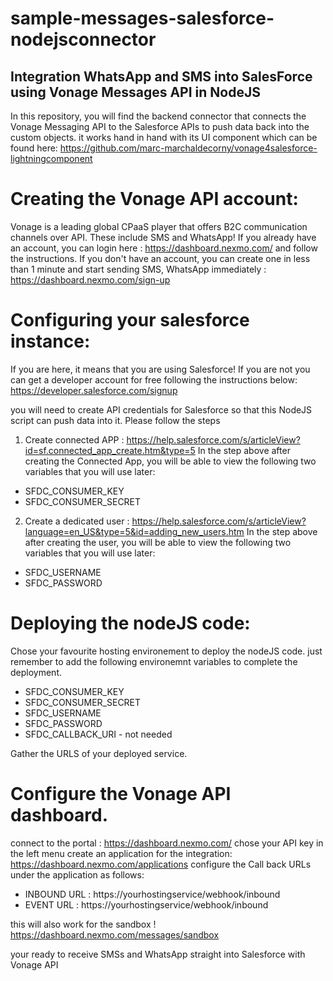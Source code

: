 # sample-messages-salesforce-nodejsconnector


## Integration WhatsApp and SMS into SalesForce using Vonage Messages API in NodeJS

In this repository, you will find the backend connector that connects the Vonage Messaging API to the Salesforce APIs to push data back into the custom objects. it works hand in hand with its UI component which can be found here:
https://github.com/marc-marchaldecorny/vonage4salesforce-lightningcomponent

# Creating the Vonage API account:
Vonage is a leading global CPaaS player that offers B2C communication channels over API. These include SMS and WhatsApp!
If you already have an account, you can login here : https://dashboard.nexmo.com/ and follow the instructions.
If you don't have an account, you can create one in less than 1 minute and start sending SMS, WhatsApp immediately :
https://dashboard.nexmo.com/sign-up

# Configuring your salesforce instance:
If you are here, it means that you are using Salesforce! If you are not you can get a developer account for free following the instructions below:
https://developer.salesforce.com/signup


you will need to create API credentials for Salesforce so that this NodeJS script can push data into it.
Please follow the steps
1. Create connected APP : https://help.salesforce.com/s/articleView?id=sf.connected_app_create.htm&type=5
In the step above after creating the Connected App, you will be able to view the following two variables that you will use later:
- SFDC_CONSUMER_KEY
- SFDC_CONSUMER_SECRET
2. Create a dedicated user : https://help.salesforce.com/s/articleView?language=en_US&type=5&id=adding_new_users.htm
In the step above after creating the user, you will be able to view the following two variables that you will use later:
- SFDC_USERNAME
- SFDC_PASSWORD

# Deploying the nodeJS code:
Chose your favourite hosting environement to deploy the nodeJS code. just remember to add the following environemnt variables to complete the deployment.

- SFDC_CONSUMER_KEY
- SFDC_CONSUMER_SECRET
- SFDC_USERNAME
- SFDC_PASSWORD
- SFDC_CALLBACK_URI - not needed 

Gather the URLS of your deployed service.

# Configure the Vonage API dashboard.
connect to the portal : https://dashboard.nexmo.com/
chose your API key in the left menu
create an application for the integration: https://dashboard.nexmo.com/applications
configure the Call back URLs under the application as follows:
- INBOUND URL : https://yourhostingservice/webhook/inbound
- EVENT URL : https://yourhostingservice/webhook/inbound

this will also work for the sandbox !
https://dashboard.nexmo.com/messages/sandbox

your ready to receive SMSs and WhatsApp straight into Salesforce with Vonage API
